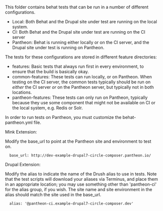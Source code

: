 This folder contains behat tests that can be run in a number of different configurations.

- Local: Both Behat and the Drupal site under test are running on the local system.
- CI: Both Behat and the Drupal site under test are running on the CI server
- Pantheon: Behat is running either locally or on the CI server, and the Drupal site under test is running on Pantheon.

The tests for these configurations are stored in different feature directories:

- features: Basic tests that always run first in every environment, to ensure that the build is basically okay.
- common-features: These tests can run locally, or on Pantheon. When testing on the CI server, the common tests typically should be run on *either* the CI server *or* on the Pantheon server, but typically not in both locations.
- pantheon-features: These tests can only run on Pantheon, typically because they use some component that might not be available on CI or the local system, e.g. Redis or Solr.

In order to run tests on Pantheon, you must customize the behat-pantheon.yml file.

Mink Extension:

Modify the base_url to point at the Pantheon site and environment to test on.
```
  base_url: http://dev-example-drupal7-circle-composer.pantheon.io/
```
Drupal Extension:

Modify the alias to indicate the name of the Drush alias to use in tests. Note that the test scripts will download your aliases via Terminus, and place them in an appropriate location; you may use something other than 'pantheon-ci' for the alias group, if you wish. The site name and site environment in the alias should match the site used in the base_url.
```
  alias: '@pantheon-ci.example-drupal7-circle-composer.dev'
```
